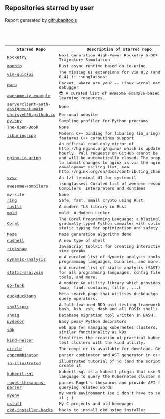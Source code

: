 <h2>Repositories starred by user</h2>

Report generated by <a href="https://github.com/MoserMichael/githubapitools">githubapitools</a>

<pre>



<table><tr><th>Starred Repo</a></th><th>Description of starred repo</th></tr>
<tr><td><a href="https://api.github.com/repos/Projeto-Jupiter/RocketPy">RocketPy</a></td><td>Next generation High-Power Rocketry 6-DOF Trajectory Simulation</td></tr>
<tr><td><a href="https://api.github.com/repos/bytedance/monoio">monoio</a></td><td>Rust async runtime based on io-uring.</td></tr>
<tr><td><a href="https://api.github.com/repos/skywind3000/vim-quickui">vim-quickui</a></td><td>The missing UI extensions for Vim 8.2 (and NeoVim 0.4) !! :sunglasses:</td></tr>
<tr><td><a href="https://api.github.com/repos/cilium/pwru">pwru</a></td><td>Packet, where are you? -- Linux kernel networking debugger</td></tr>
<tr><td><a href="https://api.github.com/repos/b0o/awesome-by-example">awesome-by-example</a></td><td>😎 A curated list of awesome example-based learning resources.</td></tr>
<tr><td><a href="https://api.github.com/repos/Yoni-Gold/serverclient-auth-assignment-main">serverclient-auth-assignment-main</a></td><td>None</td></tr>
<tr><td><a href="https://api.github.com/repos/chrisyeh96/chrisyeh96.github.io">chrisyeh96.github.io</a></td><td>Personal website</td></tr>
<tr><td><a href="https://api.github.com/repos/benfred/py-spy">py-spy</a></td><td>Sampling profiler for Python programs</td></tr>
<tr><td><a href="https://api.github.com/repos/joeycastillo/The-Open-Book">The-Open-Book</a></td><td>None</td></tr>
<tr><td><a href="https://api.github.com/repos/CarterLi/liburing4cpp">liburing4cpp</a></td><td>Modern C++ binding for liburing (io_uring) that features C++ coroutines support</td></tr>
<tr><td><a href="https://api.github.com/repos/CarterLi/nginx-io_uring">nginx-io_uring</a></td><td>An official read-only mirror of http://hg.nginx.org/nginx/ which is updated hourly. Pull requests on GitHub cannot be accepted and will be automatically closed. The proper way to submit changes to nginx is via the nginx development mailing list, see http://nginx.org/en/docs/contributing_changes.html</td></tr>
<tr><td><a href="https://api.github.com/repos/joehillen/sysz">sysz</a></td><td>An fzf  terminal UI for systemctl</td></tr>
<tr><td><a href="https://api.github.com/repos/aalhour/awesome-compilers">awesome-compilers</a></td><td>:sunglasses: Curated list of awesome resources on Compilers, Interpreters and Runtimes</td></tr>
<tr><td><a href="https://api.github.com/repos/Yoni-Gold/my-site">my-site</a></td><td>None</td></tr>
<tr><td><a href="https://api.github.com/repos/briansmith/ring">ring</a></td><td>Safe, fast, small crypto using Rust</td></tr>
<tr><td><a href="https://api.github.com/repos/rustls/rustls">rustls</a></td><td>A modern TLS library in Rust</td></tr>
<tr><td><a href="https://api.github.com/repos/rui314/mold">mold</a></td><td>mold: A Modern Linker</td></tr>
<tr><td><a href="https://api.github.com/repos/jacobaustin123/Coral">Coral</a></td><td>The Coral Programming Language: a blazingly-fast, gradually-typed Python compiler with optional static typing for optimization and safety.</td></tr>
<tr><td><a href="https://api.github.com/repos/jaldhar/Maze">Maze</a></td><td>Maze generation algorithm demo</td></tr>
<tr><td><a href="https://api.github.com/repos/nushell/nushell">nushell</a></td><td>A new type of shell</td></tr>
<tr><td><a href="https://api.github.com/repos/SantoshSrinivas79/rickshaw">rickshaw</a></td><td> JavaScript toolkit for creating interactive real-time graphs</td></tr>
<tr><td><a href="https://api.github.com/repos/analysis-tools-dev/dynamic-analysis">dynamic-analysis</a></td><td>⚙️ A curated list of dynamic analysis tools for all programming languages, binaries, and more.</td></tr>
<tr><td><a href="https://api.github.com/repos/analysis-tools-dev/static-analysis">static-analysis</a></td><td>⚙️ A curated list of static analysis (SAST) tools for all programming languages, config files, build tools, and more.</td></tr>
<tr><td><a href="https://api.github.com/repos/thoas/go-funk">go-funk</a></td><td>A modern Go utility library which provides helpers (map, find, contains, filter, ...)</td></tr>
<tr><td><a href="https://api.github.com/repos/MoserMichael/duckduckbang">duckduckbang</a></td><td>Meta search page that utilises duckduckgo !bang query operators.</td></tr>
<tr><td><a href="https://api.github.com/repos/shellspec/shellspec">shellspec</a></td><td>A full-featured BDD unit testing framework for bash, ksh, zsh, dash and all POSIX shells</td></tr>
<tr><td><a href="https://api.github.com/repos/mbucc/shmig">shmig</a></td><td>Database migration tool written in BASH.</td></tr>
<tr><td><a href="https://api.github.com/repos/mplanchard/pydecor">pydecor</a></td><td>Easy peasy Python decorators</td></tr>
<tr><td><a href="https://api.github.com/repos/MoserMichael/s9k">s9k</a></td><td>web app for managing kubernetes clusters, with similar functionality as k9s</td></tr>
<tr><td><a href="https://api.github.com/repos/MoserMichael/kind-helper">kind-helper</a></td><td>Simplifies the creation of practical kubernetes test clusters with the kind utility.</td></tr>
<tr><td><a href="https://api.github.com/repos/seanbaxter/circle">circle</a></td><td>The compiler is available for download. Get it!</td></tr>
<tr><td><a href="https://api.github.com/repos/MoserMichael/cppcombinator">cppcombinator</a></td><td>parser  combinator and AST generator in c++17</td></tr>
<tr><td><a href="https://api.github.com/repos/MoserMichael/jq-illustrated">jq-illustrated</a></td><td>illustrated tutorial of jq (and the scripts that create it)</td></tr>
<tr><td><a href="https://api.github.com/repos/yaacov/kubectl-sql">kubectl-sql</a></td><td>kubectl-sql is a kubectl plugin that use SQL like language to query the Kubernetes cluster manager</td></tr>
<tr><td><a href="https://api.github.com/repos/MoserMichael/roget-thesaurus-parser">roget-thesaurus-parser</a></td><td>parses Roget's thesaurus and provide API for querying related words</td></tr>
<tr><td><a href="https://api.github.com/repos/MoserMichael/myenv">myenv</a></td><td>my work environment (so i don't have to search for it ;-)</td></tr>
<tr><td><a href="https://api.github.com/repos/MoserMichael/cstuff">cstuff</a></td><td>My C projects and old homepage:</td></tr>
<tr><td><a href="https://api.github.com/repos/yaacov/okd-installer-hacks">okd-installer-hacks</a></td><td>hacks to install okd using installer</td></tr>
</table>
